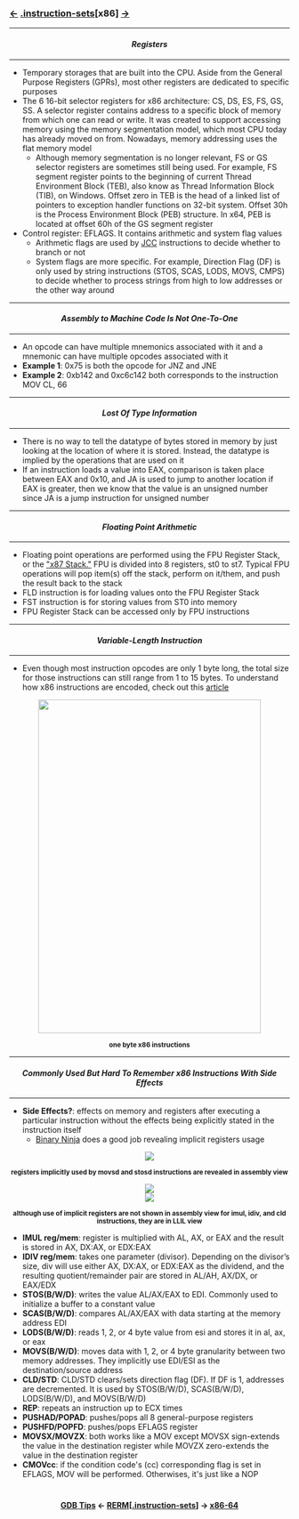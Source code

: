 ### <a href="/contents/tools/GDB_Tips.md"><-</a> [.instruction-sets](instruction-sets.md)[__x86__] <a href="x86-64.md">-></a>

---
#### *<p align='center'> Registers </p>*
---
* Temporary storages that are built into the CPU. Aside from the General Purpose Registers (GPRs), most other registers are dedicated to specific purposes
* The 6 16-bit selector registers for x86 architecture: CS, DS, ES, FS, GS, SS. A selector register contains address to a specific block of memory from which one can read or write. It was created to support accessing memory using the memory segmentation model, which most CPU today has already moved on from. Nowadays, memory addressing uses the flat memory model
  * Although memory segmentation is no longer relevant, FS or GS selector registers are sometimes still being used. For example, FS segment register points to the beginning of current Thread Environment Block (TEB), also know as Thread Information Block (TIB), on Windows. Offset zero in TEB is the head of a linked list of pointers to exception handler functions on 32-bit system. Offset 30h is the Process Environment Block (PEB) structure. In x64, PEB is located at offset 60h of the GS segment register
* Control register: EFLAGS. It contains arithmetic and system flag values
  * Arithmetic flags are used by [JCC](https://c9x.me/x86/html/file_module_x86_id_146.html) instructions to decide whether to branch or not
  * System flags are more specific. For example, Direction Flag (DF) is only used by string instructions (STOS, SCAS, LODS, MOVS, CMPS) to decide whether to process strings from high to low addresses or the other way around

---
#### *<p align='center'> Assembly to Machine Code Is Not One-To-One </p>*
---
* An opcode can have multiple mnemonics associated with it and a mnemonic can have multiple opcodes associated with it
* __Example 1__: 0x75 is both the opcode for JNZ and JNE
* __Example 2__: 0xb142 and 0xc6c142 both corresponds to the instruction MOV CL, 66

---
#### *<p align='center'> Lost Of Type Information </p>*
---
* There is no way to tell the datatype of bytes stored in memory by just looking at the location of where it is stored. Instead, the datatype is implied by the operations that are used on it
* If an instruction loads a value into EAX, comparison is taken place between EAX and 0x10, and JA is used to jump to another location if EAX is greater, then we know that the value is an unsigned number since JA is a jump instruction for unsigned number

---
#### *<p align='center'> Floating Point Arithmetic </p>*
---
* Floating point operations are performed using the FPU Register Stack, or the ["x87 Stack."](https://en.wikibooks.org/wiki/X86_Assembly/Floating_Point) FPU is divided into 8 registers, st0 to st7. Typical FPU operations will pop item(s) off the stack, perform on it/them, and push the result back to the stack
* FLD instruction is for loading values onto the FPU Register Stack
* FST instruction is for storing values from ST0 into memory
* FPU Register Stack can be accessed only by FPU instructions

---
#### *<p align='center'> Variable-Length Instruction </p>*
---
* Even though most instruction opcodes are only 1 byte long, the total size for those instructions can still range from 1 to 15 bytes. To understand how x86 instructions are encoded, check out this [article](https://www.codeproject.com/Articles/662301/x-Instruction-Encoding-Revealed-Bit-Twiddling-fo)

<div align='center'>
<img src="https://github.com/yellowbyte/reverse-engineering-reference-manual/blob/master/images/instruction-sets/x86/x86.png" height="600" width="400">
<p align='center'><sub><strong>one byte x86 instructions</strong></sub></p>
</div>

---
#### *<p align='center'> Commonly Used But Hard To Remember x86 Instructions With Side Effects </p>*
---
* __Side Effects?__: effects on memory and registers after executing a particular instruction without the effects being explicitly stated in the instruction itself
  * [Binary Ninja](https://binary.ninja/) does a good job revealing implicit registers usage
<div align='center'>
<img src="https://github.com/yellowbyte/reverse-engineering-reference-manual/blob/master/images/instruction-sets/x86/binja_assembly.png">
<p align='center'><sub><strong>registers implicitly used by movsd and stosd instructions are revealed in assembly view</strong></sub></p>
</div>
<div align='center'>
<img src="https://github.com/yellowbyte/reverse-engineering-reference-manual/blob/master/images/instruction-sets/x86/binja_llil_p1.png">
</div>
<div align='center'>
<img src="https://github.com/yellowbyte/reverse-engineering-reference-manual/blob/master/images/instruction-sets/x86/binja_llil_p2.png">
<p align='center'><sub><strong>although use of implicit registers are not shown in assembly view for imul, idiv, and cld instructions, they are in LLIL view</strong></sub></p>
</div>

* __IMUL reg/mem__: register is multiplied with AL, AX, or EAX and the result is stored in AX, DX:AX, or EDX:EAX
* __IDIV reg/mem__: takes one parameter (divisor). Depending on the divisor’s size, div will use either AX, DX:AX, or EDX:EAX as the dividend, and the resulting quotient/remainder pair are stored in AL/AH, AX/DX, or EAX/EDX
* __STOS(B/W/D)__: writes the value AL/AX/EAX to EDI. Commonly used to initialize a buffer to a constant value
* __SCAS(B/W/D)__: compares AL/AX/EAX with data starting at the memory address EDI
* __LODS(B/W/D)__: reads 1, 2, or 4 byte value from esi and stores it in al, ax, or eax
* __MOVS(B/W/D)__: moves data with 1, 2, or 4 byte granularity between two memory addresses. They implicitly use EDI/ESI as the destination/source address
* __CLD/STD__: CLD/STD clears/sets direction flag (DF). If DF is 1, addresses are decremented. It is used by STOS(B/W/D), SCAS(B/W/D), LODS(B/W/D), and MOVS(B/W/D)
* __REP__: repeats an instruction up to ECX times
* __PUSHAD/POPAD__: pushes/pops all 8 general-purpose registers
* __PUSHFD/POPFD__: pushes/pops EFLAGS register
* __MOVSX/MOVZX__: both works like a MOV except MOVSX sign-extends the value in the destination register while MOVZX zero-extends the value in the destination register
* __CMOVcc__: if the condition code's (cc) corresponding flag is set in EFLAGS, MOV will be performed. Otherwises, it's just like a NOP

#
<strong><p align='center'><a href="/contents/tools/GDB_Tips.md">GDB Tips</a> <- <a href="/README.md#-reverse-engineering-reference-manual-beta-">RERM</a>[<a href="instruction-sets.md">.instruction-sets</a>] -> <a href="x86-64.md">x86-64</a></p></strong>
